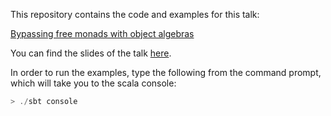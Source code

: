 This repository contains the code and examples for this talk:

[Bypassing free monads with object algebras](https://docs.google.com/document/d/1Oa3F946PXD4HhCR1Vg2MDUSZ4ytaiuCusAoOy5lpRmQ/edit?usp=sharing)

You can find the slides of the talk [here](https://docs.google.com/presentation/d/1lbRuaIun8IOpw0hM52Amj6N-V25Uu52udRoYx2RBWJc/edit?usp=sharing).

In order to run the examples, type the following from the command prompt, which will
take you to the scala console:
```scala
> ./sbt console
```
